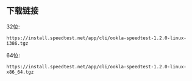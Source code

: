 
## 下载链接
32位:
```
https://install.speedtest.net/app/cli/ookla-speedtest-1.2.0-linux-i386.tgz
```
64位:
```
https://install.speedtest.net/app/cli/ookla-speedtest-1.2.0-linux-x86_64.tgz
```
